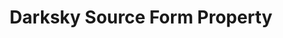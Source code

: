 ---
# -------------------------- #
#     USING THIS TEMPLATE    #
# -------------------------- #

## NEED HELP USING THIS TEMPLATE? SEE:
## https://docs-about-stitch-docs.netlify.com/reference/connect-templates/destination-form-property/
## FOR INSTRUCTIONS & REFERENCE INFO


# -------------------------- #
#        CONTENT TYPE        #
# -------------------------- #

product-type: "connect"
content-type: "api-form"
form-type: "source"
key: "source-form-properties-darksky-object"


# -------------------------- #
#        OBJECT INFO         #
# -------------------------- #

title: "Darksky Source Form Property"
api-type: "platform.darksky"
display-name: "Darksky"

source-type: "saas"
docs-name: "darksky"


# -------------------------- #
#      OBJECT ATTRIBUTES     #
# -------------------------- #

uses-start-date: true

object-attributes:
  - name: "language"
    type: "string"
    required: true
    description: |
      The language that `summary` attributes in the `forecast` table should be returned in. For example: If set to `en`, `summary` data will be returned in English.
      
      Refer to [{{ form-property.display-name }}'s documentation](https://darksky.net/dev/docs#time-machine-request){:target="new"} for a list of accepted values.
    value: "en"

  - name: "location_list"
    type: "string"
    required: true
    description: |
      The longitude and latitude of the locations to be returned. The locations must be semi-colon delineated. 

      For example: `<latitude>,<longitude>` is an accepted value for a single location, and `<latitude>,<longitude>;<latitude>,<longitude>; ... etc` is accepted for multiple locations.
    value: "00.000000,-000.000000"
    
  - name: "secret_key"
    type: "string"
    required: true
    description: "Your {{ form-property.display-name }} secret API key. Refer to the [{{ form-property.display-name }} documentation]({{ doc-link }}) for instructions on obtaining this credential."
    value: "<{{ form-property.display-name | upcase }}_SECRET_KEY>"
    
  - name: "units"
    type: "string"
    required: true
    description: |
      The requested unit of measurement for weather conditions to be returned.

      For example: `us` for Imperial Units, and `si` for International System of Units.
    value: "us"
---